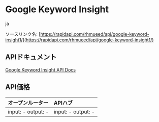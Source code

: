 # Google Keyword Insight

ja

ソースリンク名: [https://rapidapi.com/rhmueed/api/google-keyword-insight1/](https://rapidapi.com/rhmueed/api/google-keyword-insight1/)

## APIドキュメント

[Google Keyword Insight API Docs](../apis/ja/Google_Keyword_Insight.md)

## API価格

| オープンルーター | APIハブ |
|:---|:---|
| input: - output: - | input: - output: - |
